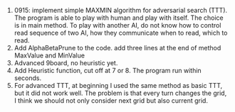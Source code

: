1. 0915: implement simple MAXMIN algorithm for adversarial search (TTT). The program is able to play with human and play with itself. The choice is in main method. To play with another AI, do not know how to control read sequence of two AI, how they communicate when to read, which to read.
2. Add AlphaBetaPrune to the code. add three lines at the end of method MaxValue and MinValue
3. Advanced 9board, no heuristic yet.
4. Add Heuristic function, cut off at 7 or 8. The program run within seconds.
5. For advanced TTT, at beginning I used the same method as basic TTT, but it did not work well. The problem is that every turn changes the grid, I think we should not only consider next grid but also current grid.
